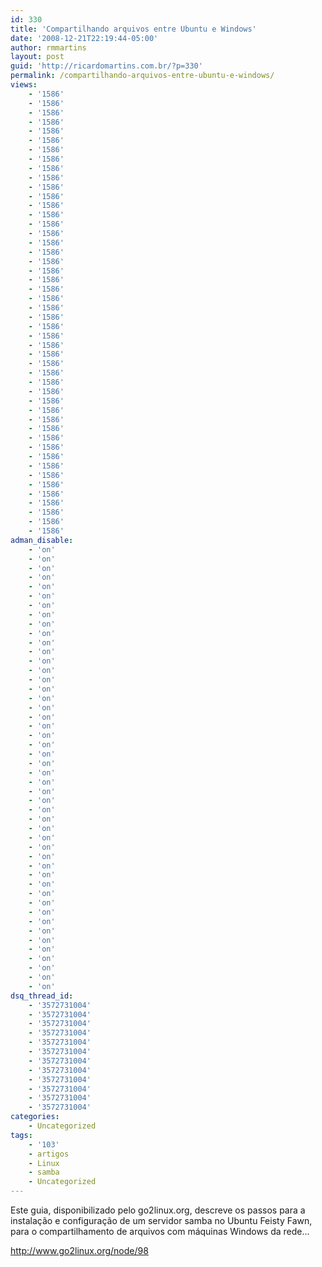 ```yaml
---
id: 330
title: 'Compartilhando arquivos entre Ubuntu e Windows'
date: '2008-12-21T22:19:44-05:00'
author: rmmartins
layout: post
guid: 'http://ricardomartins.com.br/?p=330'
permalink: /compartilhando-arquivos-entre-ubuntu-e-windows/
views:
    - '1586'
    - '1586'
    - '1586'
    - '1586'
    - '1586'
    - '1586'
    - '1586'
    - '1586'
    - '1586'
    - '1586'
    - '1586'
    - '1586'
    - '1586'
    - '1586'
    - '1586'
    - '1586'
    - '1586'
    - '1586'
    - '1586'
    - '1586'
    - '1586'
    - '1586'
    - '1586'
    - '1586'
    - '1586'
    - '1586'
    - '1586'
    - '1586'
    - '1586'
    - '1586'
    - '1586'
    - '1586'
    - '1586'
    - '1586'
    - '1586'
    - '1586'
    - '1586'
    - '1586'
    - '1586'
    - '1586'
    - '1586'
    - '1586'
    - '1586'
    - '1586'
    - '1586'
    - '1586'
    - '1586'
    - '1586'
adman_disable:
    - 'on'
    - 'on'
    - 'on'
    - 'on'
    - 'on'
    - 'on'
    - 'on'
    - 'on'
    - 'on'
    - 'on'
    - 'on'
    - 'on'
    - 'on'
    - 'on'
    - 'on'
    - 'on'
    - 'on'
    - 'on'
    - 'on'
    - 'on'
    - 'on'
    - 'on'
    - 'on'
    - 'on'
    - 'on'
    - 'on'
    - 'on'
    - 'on'
    - 'on'
    - 'on'
    - 'on'
    - 'on'
    - 'on'
    - 'on'
    - 'on'
    - 'on'
    - 'on'
    - 'on'
    - 'on'
    - 'on'
    - 'on'
    - 'on'
    - 'on'
    - 'on'
    - 'on'
    - 'on'
    - 'on'
    - 'on'
dsq_thread_id:
    - '3572731004'
    - '3572731004'
    - '3572731004'
    - '3572731004'
    - '3572731004'
    - '3572731004'
    - '3572731004'
    - '3572731004'
    - '3572731004'
    - '3572731004'
    - '3572731004'
    - '3572731004'
categories:
    - Uncategorized
tags:
    - '103'
    - artigos
    - Linux
    - samba
    - Uncategorized
---
```


Este guia, disponibilizado pelo go2linux.org, descreve os passos para a instalação e configuração de um servidor samba no Ubuntu Feisty Fawn, para o compartilhamento de arquivos com máquinas Windows da rede…

<http://www.go2linux.org/node/98>